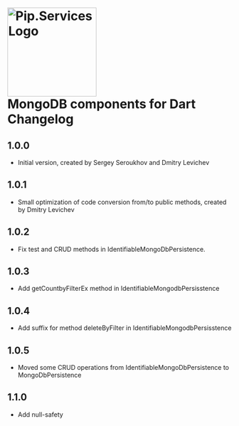 # <img src="https://uploads-ssl.webflow.com/5ea5d3315186cf5ec60c3ee4/5edf1c94ce4c859f2b188094_logo.svg" alt="Pip.Services Logo" width="200"> <br/> MongoDB components for Dart Changelog

## 1.0.0

- Initial version, created by Sergey Seroukhov and Dmitry Levichev

## 1.0.1

- Small optimization of code conversion from/to public methods, created by Dmitry Levichev

## 1.0.2

- Fix test and CRUD methods in IdentifiableMongoDbPersistence.

## 1.0.3

- Add getCountbyFilterEx method in IdentifiableMongodbPersisstence

## 1.0.4

- Add suffix for method deleteByFilter in IdentifiableMongodbPersisstence

## 1.0.5

- Moved some CRUD operations from IdentifiableMongoDbPersistence to MongoDbPersistence

## 1.1.0

- Add null-safety